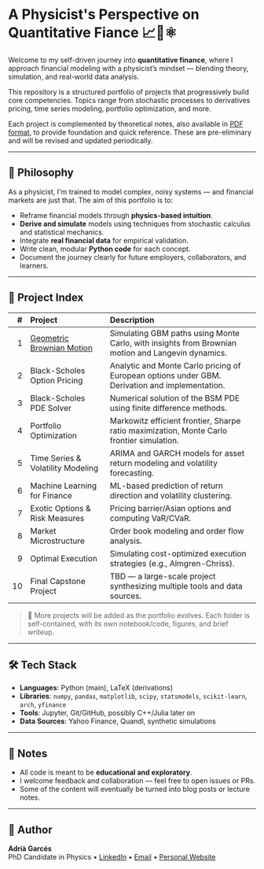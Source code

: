 # A Physicist's Perspective on Quantitative Fiance 📈🧠⚛️

Welcome to my self-driven journey into **quantitative finance**, where I approach financial modeling with a physicist’s mindset — blending theory, simulation, and real-world data analysis.

This repository is a structured portfolio of projects that progressively build core competencies. Topics range from stochastic processes to derivatives pricing, time series modeling, portfolio optimization, and more.

Each project is complemented by theoretical notes, also available in [PDF format](./notes.pdf), to provide foundation and quick reference. These are pre-eliminary and will be revised and updated periodically.

---

## 🌌 Philosophy

As a physicist, I'm trained to model complex, noisy systems — and financial markets are just that. The aim of this portfolio is to:

- Reframe financial models through **physics-based intuition**.
- **Derive and simulate** models using techniques from stochastic calculus and statistical mechanics.
- Integrate **real financial data** for empirical validation.
- Write clean, modular **Python code** for each concept.
- Document the journey clearly for future employers, collaborators, and learners.

---

## 📁 Project Index

| # | Project | Description |
|--:|:--------|:------------|
| 1 | [Geometric Brownian Motion](./1_Geometric_Brownian_Motion) | Simulating GBM paths using Monte Carlo, with insights from Brownian motion and Langevin dynamics. |
| 2 | Black-Scholes Option Pricing | Analytic and Monte Carlo pricing of European options under GBM. Derivation and implementation. |
| 3 | Black-Scholes PDE Solver | Numerical solution of the BSM PDE using finite difference methods. |
| 4 | Portfolio Optimization | Markowitz efficient frontier, Sharpe ratio maximization, Monte Carlo frontier simulation. |
| 5 | Time Series & Volatility Modeling | ARIMA and GARCH models for asset return modeling and volatility forecasting. |
| 6 | Machine Learning for Finance | ML-based prediction of return direction and volatility clustering. |
| 7 | Exotic Options & Risk Measures | Pricing barrier/Asian options and computing VaR/CVaR. |
| 8 | Market Microstructure | Order book modeling and order flow analysis. |
| 9 | Optimal Execution | Simulating cost-optimized execution strategies (e.g., Almgren-Chriss). |
| 10 | Final Capstone Project | TBD — a large-scale project synthesizing multiple tools and data sources. |

> 🚧 More projects will be added as the portfolio evolves. Each folder is self-contained, with its own notebook/code, figures, and brief writeup.

---

## 🛠️ Tech Stack

- **Languages**: Python (main), LaTeX (derivations)
- **Libraries**: `numpy`, `pandas`, `matplotlib`, `scipy`, `statsmodels`, `scikit-learn`, `arch`, `yfinance`
- **Tools**: Jupyter, Git/GitHub, possibly C++/Julia later on
- **Data Sources**: Yahoo Finance, Quandl, synthetic simulations

---

## 📌 Notes

- All code is meant to be **educational and exploratory**.
- I welcome feedback and collaboration — feel free to open issues or PRs.
- Some of the content will eventually be turned into blog posts or lecture notes.

---

## 🔗 Author

**Adrià Garcés**  
PhD Candidate in Physics 
• [LinkedIn](https://www.linkedin.com/in/adri%C3%A0-garc%C3%A9s-ortiz-349544153/) 
• [Email](adria.garces@gmail.com) 
• [Personal Website](https://ad1grzs.github.io/adriagarces.github.io/)



